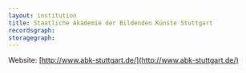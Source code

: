 ```yaml
---
layout: institution
title: Staatliche Akademie der Bildenden Künste Stuttgart
recordsgraph: 
storagegraph: 
---
```


Website: [http://www.abk-stuttgart.de/](http://www.abk-stuttgart.de/)
